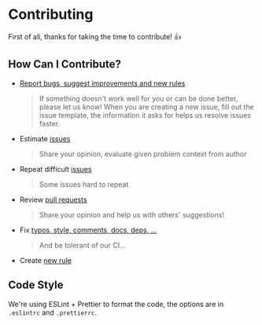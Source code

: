 # Contributing

First of all, thanks for taking the time to contribute! :+1:

## How Can I Contribute?

[issues]: https://github.com/actool/eslint-plugin-actool/issues
[issues-new]: https://github.com/actool/eslint-plugin-actool/issues/new
[pr]: https://github.com/actool/eslint-plugin-actool/pulls
[pr-new]: https://github.com/actool/eslint-plugin-actool/compare

- [Report bugs, suggest improvements and new rules][issues-new]
   > If something doesn't work well for you or can be done better, please let us know! 
   When you are creating a new issue, fill out the issue template, the information it asks for helps us resolve issues faster.
- Estimate [issues][issues] 
   > Share your opinion, evaluate given problem context from author
- Repeat difficult [issues][issues]
   > Some issues hard to repeat
- Review [pull requests][pr]
   > Share your opinion and help us with others' suggestions!
- Fix [typos, style, comments, docs, deps, ...][pr-new]
   > And be tolerant of our CI...
- Create [new rule](/docs/new-rule.md)

<!--TODO Specify later

## Create New Rule

* Create a new file for the rule implementation in `src/rules`. File name should be lowercased, words must be separated by dashes (`-`).
* Create a test file `<rule name>.test.ts` in `test/rules`.
* Add the rule to `src/index.ts`.
* In folder `docs/rules` create a rule documentation file `<rule name>.md`
* In `README.md` add a reference to this documentation file.
* Run [Ruling](#ruling) test.

## Testing

To run unit tests:

```
yarn test
```

To run unit tests in watch mode:

```
yarn test --watch
```

And finally to run unit tests with coverage:

```
yarn test --coverage
```

## <a name="ruling"></a>Ruling

The ruling test is a special integration test which launches the analysis of a large code base,
and then compares those results to the set of expected issues (stored as snapshot files).
To have this code base locally:

```sh
git submodule update --init --recursive
```

To run the ruling test:

```sh
yarn ruling
yarn ruling --rule <rule-file-name> # to run ruling for a single rule
yarn ruling --update # to update the snapshots
yarn ruling --rule <rule-file-name> --update # it is possible to combine both options
```-->

## Code Style

We're using ESLint + Prettier to format the code, the options are in `.eslintrc` and `.prettierrc`.
